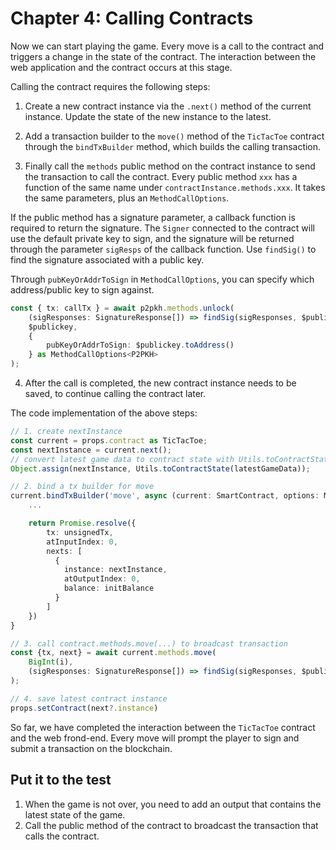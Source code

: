 # Chapter 4: Calling Contracts

Now we can start playing the game. Every move is a call to the contract and triggers a change in the state of the contract. The interaction between the web application and the contract occurs at this stage.

Calling the contract requires the following steps:

1. Create a new contract instance via the `.next()` method of the current instance. Update the state of the new instance to the latest.

2. Add a transaction builder to the `move()` method of the `TicTacToe` contract through the `bindTxBuilder` method, which builds the calling transaction.

3. Finally call the `methods` public method on the contract instance to send the transaction to call the contract. Every public method `xxx` has a function of the same name under `contractInstance.methods.xxx`. It takes the same parameters, plus an `MethodCallOptions`.

If the public method has a signature parameter, a callback function is required to return the signature. The `Signer` connected to the contract will use the default private key to sign, and the signature will be returned through the parameter `sigResps` of the callback function. Use `findSig()` to find the signature associated with a public key.

Through `pubKeyOrAddrToSign` in `MethodCallOptions`, you can specify which address/public key to sign against.

```ts
const { tx: callTx } = await p2pkh.methods.unlock(
    (sigResponses: SignatureResponse[]) => findSig(sigResponses, $publickey),
    $publickey,
    {
        pubKeyOrAddrToSign: $publickey.toAddress()
    } as MethodCallOptions<P2PKH>
);
```

4. After the call is completed, the new contract instance needs to be saved, to continue calling the contract later.

The code implementation of the above steps:


```ts
// 1. create nextInstance
const current = props.contract as TicTacToe;
const nextInstance = current.next();
// convert latest game data to contract state with Utils.toContractState and update nextInstance state
Object.assign(nextInstance, Utils.toContractState(latestGameData));

// 2. bind a tx builder for move
current.bindTxBuilder('move', async (current: SmartContract, options: MethodCallOptions<SmartContract>, n: bigint, sig: Sig) => {
    ...

    return Promise.resolve({
        tx: unsignedTx,
        atInputIndex: 0,
        nexts: [
          {
            instance: nextInstance,
            atOutputIndex: 0,
            balance: initBalance
          }
        ]
    }) 
}

// 3. call contract.methods.move(...) to broadcast transaction
const {tx, next} = await current.methods.move(
    BigInt(i),
    (sigResponses: SignatureResponse[]) => findSig(sigResponses, $publickey)
);

// 4. save latest contract instance
props.setContract(next?.instance)
```

So far, we have completed the interaction between the `TicTacToe` contract and the web frond-end. Every move will prompt the player to sign and submit a transaction on the blockchain.

## Put it to the test

1. When the game is not over, you need to add an output that contains the latest state of the game.
2. Call the public method of the contract to broadcast the transaction that calls the contract.